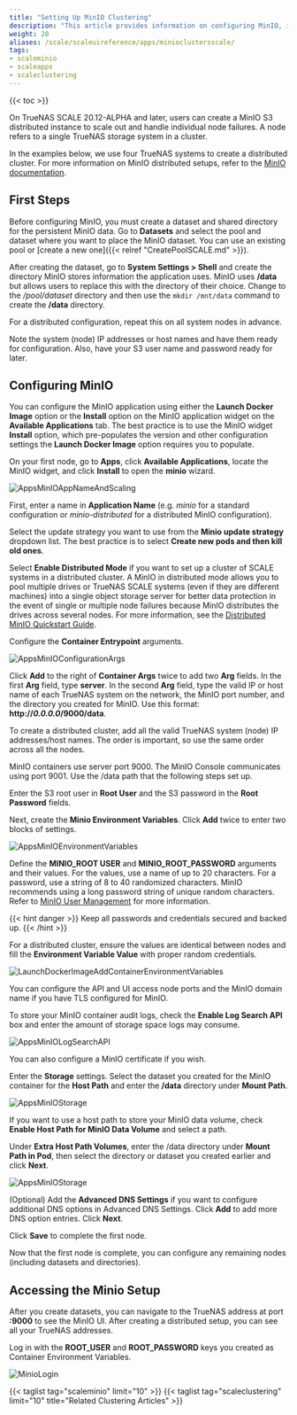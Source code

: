 ```yaml
---
title: "Setting Up MinIO Clustering"
description: "This article provides information on configuring MinIO, including instructions for a distributed cluster configuration, using the official application widget for MinIO."
weight: 20
aliases: /scale/scaleuireference/apps/minioclustersscale/
tags:
- scaleminio
- scaleapps
- scaleclustering
---
```


{{< toc >}}

On TrueNAS SCALE 20.12-ALPHA and later, users can create a MinIO S3 distributed instance to scale out and handle individual node failures. A node refers to a single TrueNAS storage system in a cluster.

In the examples below, we use four TrueNAS systems to create a distributed cluster.
For more information on MinIO distributed setups, refer to the [MinIO documentation](https://docs.min.io/docs/distributed-minio-quickstart-guide.html).

## First Steps

Before configuring MinIO, you must create a dataset and shared directory for the persistent MinIO data. 
Go to **Datasets** and select the pool and dataset where you want to place the MinIO dataset. 
You can use an existing pool or [create a new one]({{< relref "CreatePoolSCALE.md" >}}). 

After creating the dataset, go to **System Settings > Shell** and create the directory MinIO stores information the application uses. 
MinIO uses **/data** but allows users to replace this with the directory of their choice. 
Change to the */pool/dataset* directory and then use the `mkdir /mnt/data` command to create the **/data** directory. 

For a distributed configuration, repeat this on all system nodes in advance. 

Note the system (node) IP addresses or host names and have them ready for configuration. Also, have your S3 user name and password ready for later.

## Configuring MinIO

You can configure the MinIO application using either the **Launch Docker Image** option or the **Install** option on the MinIO application widget on the **Available Applications** tab. The best practice is to use the MinIO widget **Install** option, which pre-populates the version and other configuration settings the **Launch Docker Image** option requires you to populate.

On your first node, go to **Apps**, click **Available Applications**, locate the MinIO widget, and click **Install** to open the **minio** wizard.

![AppsMinIOAppNameAndScaling](/images/SCALE/22.12/AppsMinIOAppNameAndScaling.png "MinIO Setup Wizard")

First, enter a name in **Application Name** (e.g. *minio* for a standard configuration or *minio-distributed* for a distributed MinIO configuration). 

Select the update strategy you want to use from the **Minio update strategy** dropdown list. The best practice is to select **Create new pods and then kill old ones**.

Select **Enable Distributed Mode** if you want to set up a cluster of SCALE systems in a distributed cluster. 
A MinIO in distributed mode allows you to pool multiple drives or TrueNAS SCALE systems (even if they are different machines) into a single object storage server for better data protection in the event of single or multiple node failures because MinIO distributes the drives across several nodes. 
For more information, see the [Distributed MinIO Quickstart Guide](https://docs.min.io/docs/distributed-minio-quickstart-guide).

Configure the **Container Entrypoint** arguments. 

![AppsMinIOConfigurationArgs](/images/SCALE/22.12/AppsMinIOConfigurationArgs.png "MinIO Container Entrypoint Arguments")

Click **Add** to the right of **Container Args** twice to add two **Arg** fields. 
In the first **Arg** field, type **server**. 
In the second **Arg** field, type the valid IP or host name of each TrueNAS system on the network, the MinIO port number, and the directory you created for MinIO. Use this format: <file>**http://*0.0.0.0*/9000/data**</file>.

To create a distributed cluster, add all the valid TrueNAS system (node) IP addresses/host names.
The order is important, so use the same order across all the nodes.

MinIO containers use server port 9000. The MinIO Console communicates using port 9001.
Use the <file>/data</file> path that the following steps set up.

Enter the S3 root user in **Root User** and the S3 password in the **Root Password** fields. 

Next, create the **Minio Environment Variables**. Click **Add** twice to enter two blocks of settings. 

![AppsMinIOEnvironmentVariables](/images/SCALE/22.12/AppsMinIOEnvironmentVariables.png "MinIO Environment Variables")

Define the **MINIO_ROOT USER** and **MINIO_ROOT_PASSWORD** arguments and their values. 
For the values, use a name of up to 20 characters. For a password, use a string of 8 to 40 randomized characters. 
MinIO recommends using a long password string of unique random characters. 
Refer to [MinIO User Management](https://docs.min.io/minio/baremetal/security/minio-identity-management/user-management.html) for more information.

{{< hint danger >}}
Keep all passwords and credentials secured and backed up.
{{< /hint >}}

For a distributed cluster, ensure the values are identical between nodes and fill the **Environment Variable Value** with proper random credentials.

![LaunchDockerImageAddContainerEnvironmentVariables](/images/SCALE/22.12/LaunchDockerImageAddContainerEnvironmentVariables.png "Environment Variables")

You can configure the API and UI access node ports and the MinIO domain name if you have TLS configured for MinIO. 

To store your MinIO container audit logs, check the **Enable Log Search API** box and enter the amount of storage space logs may consume.

![AppsMinIOLogSearchAPI](/images/SCALE/22.12/AppsMinIOLogSearchAPI.png "MinIO LogSearchAPI")

You can also configure a MinIO certificate if you wish.

Enter the **Storage** settings. 
Select the dataset you created for the MinIO container for the **Host Path** and enter the <file>**/data**</file> directory under **Mount Path**.

![AppsMinIOStorage](/images/SCALE/22.12/AppsMinIOStorage.png "Host Path Volumes")

If you want to use a host path to store your MinIO data volume, check **Enable Host Path for MinIO Data Volume** and select a path. 

Under **Extra Host Path Volumes**, enter the <file>/data</file> directory under **Mount Path in Pod**, then select the directory or dataset you created earlier and click **Next**.

![AppsMinIOStorage](/images/SCALE/22.02/AppsMinIOStorage.png "Storage Host Path")

(Optional) Add the **Advanced DNS Settings** if you want to configure additional DNS options in Advanced DNS Settings. 
Click **Add** to add more DNS option entries. Click **Next**.

Click **Save** to complete the first node.

Now that the first node is complete, you can configure any remaining nodes (including datasets and directories).

## Accessing the Minio Setup

After you create datasets, you can navigate to the TrueNAS address at port **:9000** to see the MinIO UI. After creating a distributed setup, you can see all your TrueNAS addresses.

Log in with the **ROOT_USER** and **ROOT_PASSWORD** keys you created as Container Environment Variables.

![MinioLogin](/images/SCALE/MinioLogin.png "MinIO Login")


{{< taglist tag="scaleminio" limit="10" >}}
{{< taglist tag="scaleclustering" limit="10" title="Related Clustering Articles" >}}